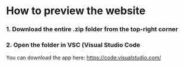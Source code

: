 # How to preview the website



### 1. Download the entire .zip folder from the top-right corner


### 2. Open the folder in VSC (Visual Studio Code
You can download the app here: https://code.visualstudio.com/
